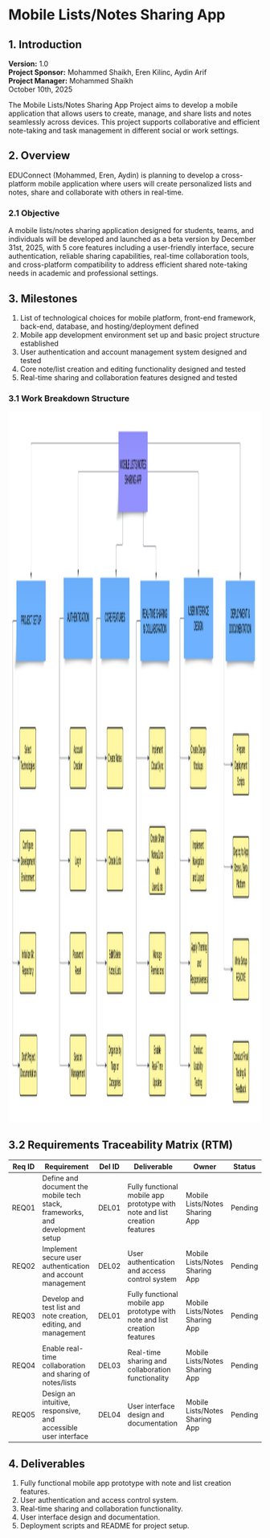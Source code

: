 # Mobile Lists/Notes Sharing App

## 1. Introduction
**Version:** 1.0 <br>
**Project Sponsor:** Mohammed Shaikh, Eren Kilinc, Aydin Arif <br>
**Project Manager:** Mohammed Shaikh <br>
October 10th, 2025

The Mobile Lists/Notes Sharing App Project aims to develop a mobile application that allows users to create, manage, and share lists and notes seamlessly across devices. This project supports collaborative and efficient note-taking and task management in different social or work settings. 

## 2. Overview
EDUConnect (Mohammed, Eren, Aydin) is planning to develop a cross-platform mobile application where users will create personalized lists and notes, share and collaborate with others in real-time. 

### 2.1 Objective
A mobile lists/notes sharing application designed for students, teams, and individuals will be developed and launched as a beta version by December 31st, 2025, with 5 core features including a user-friendly interface, secure authentication, reliable sharing capabilities, real-time collaboration tools, and cross-platform compatibility to address efficient shared note-taking needs in academic and professional settings.

## 3. Milestones 
1. List of technological choices for mobile platform, front-end framework, back-end, database, and hosting/deployment defined 
2. Mobile app development environment set up and basic project structure established
3. User authentication and account management system designed and tested
4. Core note/list creation and editing functionality designed and tested
5. Real-time sharing and collaboration features designed and tested

### 3.1 Work Breakdown Structure
<img src="assets/WBS.png" alt="Work Breakdown Structure" width="2529" height="1415">

## 3.2 Requirements Traceability Matrix (RTM)
| Req ID | Requirement                                                                 | Del ID | Deliverable                                                     | Owner                        | Status  |
|---------|------------------------------------------------------------------------------|--------|------------------------------------------------------------------|-------------------------------|----------|
| REQ01  | Define and document the mobile tech stack, frameworks, and development setup | DEL01  | Fully functional mobile app prototype with note and list creation features | Mobile Lists/Notes Sharing App | Pending |
| REQ02  | Implement secure user authentication and account management                  | DEL02  | User authentication and access control system                   | Mobile Lists/Notes Sharing App | Pending |
| REQ03  | Develop and test list and note creation, editing, and management             | DEL01  | Fully functional mobile app prototype with note and list creation features | Mobile Lists/Notes Sharing App | Pending |
| REQ04  | Enable real-time collaboration and sharing of notes/lists                    | DEL03  | Real-time sharing and collaboration functionality               | Mobile Lists/Notes Sharing App | Pending |
| REQ05  | Design an intuitive, responsive, and accessible user interface               | DEL04  | User interface design and documentation                         | Mobile Lists/Notes Sharing App | Pending |

## 4. Deliverables
1. Fully functional mobile app prototype with note and list creation features.
2. User authentication and access control system.
3. Real-time sharing and collaboration functionality.
4. User interface design and documentation.
5. Deployment scripts and README for project setup.